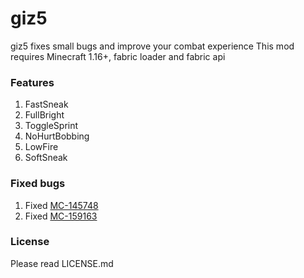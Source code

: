 # giz5
giz5 fixes small bugs and improve your combat experience
This mod requires Minecraft 1.16+, fabric loader and fabric api

### Features
1. FastSneak
2. FullBright
3. ToggleSprint
4. NoHurtBobbing
5. LowFire
6. SoftSneak

### Fixed bugs
1. Fixed [MC-145748](https://bugs.mojang.com/browse/MC-145748)
2. Fixed [MC-159163](https://bugs.mojang.com/browse/MC-159163)

### License
Please read LICENSE.md